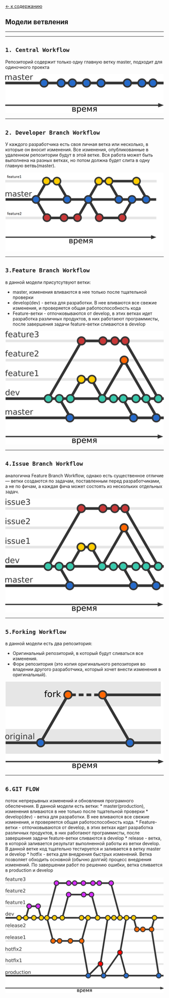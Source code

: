 [<- к содержанию](./readme.md)

## Модели ветвления
---
---

## `1. Central Workflow` 
 Репозиторий содержит только одну главную ветку master, подходит для одиночного проекта

![](./assets/Central%20workflow.png)

---

## `2. Developer Branch Workflow` 
 У каждого разработчика есть своя личная ветка или несколько, в которые он вносит изменения. Все изменения, опубликованные в удаленном репозитории будут в этой ветке. Вся работа может быть выполнена на разных ветках, но потом должна будет слита в одну главную ветвь(master).

![](./assets/Developer%20Branch%20Workflow.png)

---

## `3.Feature Branch Workflow`
 в данной модели присутсутвуют ветки: 

* master, изменения вливаются в нее только после тщательной проверки
* develop(dev) - ветка для разработки. В нее вливаются все свежие изменения, и проверяется общая работоспособность кода
* Feature-ветки -  отпочковываются от develop, в этих ветках идет разработка различных продуктов, в них работаеют программисты, после завершения задачи feature-ветки сливаются в develop
    
![](./assets/Feature%20Branch%20Workflow.png)

 ---


## `4.Issue Branch Workflow` 
 аналогична Feature Branch Workflow, однако есть существенное отличие — ветки создаются по задачам, поставленным перед разработчиками, а не по фичам, а каждая фича может состоять из нескольких отдельных задач.

![](./assets/Issue%20Branch%20Workflow.png)
___


## `5.Forking Workflow ` 

в данной модели есть два репозитория:
 * Оригинальный репозиторий, в который будут сливаться все изменения.
 * Форк репозитория (это копия оригинального репозитория во владении другого разработчика, который хочет внести изменения в оригинальный).

![](./assets/Forking%20Workflow.png)


---
## `6.GIT FLOW ` 

 поток непрерывных изменений и обновления програмного обеспечения. 
В данной модели есть ветки:
    * master(production), изменения вливаются в нее только после тщательной проверки
    * develop(dev) - ветка для разработки. В нее вливаются все свежие изменения, и проверяется общая работоспособность кода.
    * Feature-ветки -  отпочковываются от develop, в этих ветках идет разработка различных продуктов, в них работаеют программисты, после завершения задачи feature-ветки сливаются в develop
    * release - ветка, в которой заливается результат выполненной работы из ветки develop. В данной ветке код тщательно тестируется и заливается в ветку master и develop
    * hotfix - ветка для внедрения быстрых изменений. Ветка позволяет обходить основной (обычно долгий) процесс внедрения изменений. По завершении работ по решению ошибки, ветка сливается в production и develop

![](./assets/Gitflow.png)



